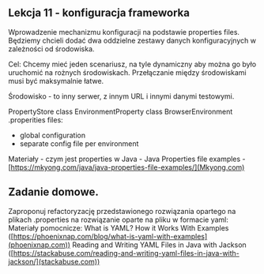 ## Lekcja 11 - konfiguracja frameworka


Wprowadzenie mechanizmu konfiguracji na podstawie properties files. Będziemy chcieli dodać dwa oddzielne zestawy danych konfiguracyjnych w zależności od środowiska.

Cel: Chcemy mieć jeden scenariusz, na tyle dynamiczny aby można go było uruchomić na rożnych środowiskach. Przełączanie między środowiskami musi być maksymalnie łatwe.

Środowisko - to inny serwer, z innym URL i innymi danymi testowymi.

PropertyStore class
EnvironmentProperty class
BrowserEnvironment
.properities files:
  - global configuration
  - separate config file per environment

Materiały - czym jest properties w Java - Java Properties file examples - [https://mkyong.com/java/java-properties-file-examples/](Mkyong.com)


## Zadanie domowe.
Zaproponuj refactoryzację przedstawionego rozwiązania opartego na plikach .properties na rozwiązanie oparte na pliku w formacie yaml:
Materiały pomocnicze:
What is YAML? How it Works With Examples ([https://phoenixnap.com/blog/what-is-yaml-with-examples](phoenixnap.com))
Reading and Writing YAML Files in Java with Jackson ([https://stackabuse.com/reading-and-writing-yaml-files-in-java-with-jackson/](stackabuse.com))